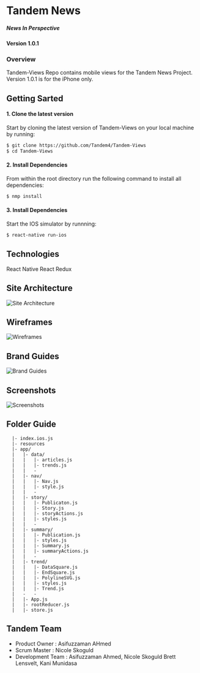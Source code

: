 
# Tandem News 
##### News In Perspective

#### Version 1.0.1

### Overview

  Tandem-Views Repo contains mobile views for the 
  Tandem News Project. Version 1.0.1 is for the iPhone only.

## Getting Sarted

#### 1. Clone the latest version
  
  Start by cloning the latest version of Tandem-Views on your local machine by running: 

  ```sh
  $ git clone https://github.com/Tandem4/Tandem-Views
  $ cd Tandem-Views
  ```

#### 2. Install Dependencies

  From within the root directory run the following command to install all dependencies: 

  ```sh
  $ nmp install
  ```

#### 3. Install Dependencies

  Start the IOS simulator by runnning:

  ```sh
  $ react-native run-ios
  ```

## Technologies 

  React Native
  React Redux 

## Site Architecture 

  ![Site Architecture](https://cloud.githubusercontent.com/assets/16094834/17824296/ef77de06-6615-11e6-8e8f-5960476475c1.png)

## Wireframes

  ![Wireframes](https://cloud.githubusercontent.com/assets/16094834/17824297/ef78940e-6615-11e6-83d6-372c07bdd7bb.png)

## Brand Guides

  ![Brand Guides](https://cloud.githubusercontent.com/assets/16094834/17824295/ef68c588-6615-11e6-9066-9ce48b2548eb.png)

## Screenshots

  ![Screenshots](https://cloud.githubusercontent.com/assets/16094834/17824298/ef7a8728-6615-11e6-8331-434b25f1d961.png)


## Folder Guide 

```
  |- index.ios.js      
  |- resources         
  |- app/  
  |   |- data/
  |   |   |- articles.js
  |   |   |- trends.js
  |   |   -
  |   |- nav/
  |   |   |- Nav.js
  |   |   |- style.js
  |   |   -
  |   |- story/
  |   |   |- Publicaton.js
  |   |   |- Story.js
  |   |   |- storyActions.js
  |   |   |- styles.js
  |   |   -
  |   |- summary/
  |   |   |- Publication.js
  |   |   |- styles.js
  |   |   |- Summary.js
  |   |   |- summaryActions.js
  |   |   -
  |   |- trend/
  |   |   |- DataSquare.js
  |   |   |- EndSquare.js
  |   |   |- PolylineSVG.js
  |   |   |- styles.js
  |   |   |- Trend.js
  |   -   -
  |   |- App.js
  |   |- rootReducer.js
  |   |- store.js
```

## Tandem Team
  
  - Product Owner      :  Asifuzzaman AHmed
  - Scrum Master       :  Nicole Skoguld
  - Development Team   :  Asifuzzaman Ahmed, Nicole Skoguld
                          Brett Lensvelt, Kani Munidasa

